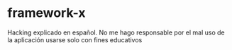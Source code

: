 # framework-x
Hacking  explicado en español. No me hago responsable por el mal uso de la aplicación usarse solo con fines educativos
